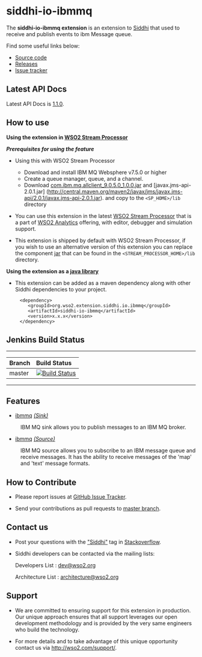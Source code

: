 siddhi-io-ibmmq
======================================

The **siddhi-io-ibmmq extension** is an extension to <a target="_blank" href="https://wso2.github.io/siddhi">Siddhi</a> that used to receive and publish events to ibm Message queue.

Find some useful links below:

* <a target="_blank" href="https://github.com/wso2-extensions/siddhi-io-ibmmq">Source code</a>
* <a target="_blank" href="https://github.com/wso2-extensions/siddhi-io-ibmmq/releases">Releases</a>
* <a target="_blank" href="https://github.com/wso2-extensions/siddhi-io-ibmmq/issues">Issue tracker</a>

## Latest API Docs 

Latest API Docs is <a target="_blank" href="https://wso2-extensions.github.io/siddhi-io-ibmmq/api/1.1.0">1.1.0</a>.

## How to use 

**Using the extension in <a target="_blank" href="https://github.com/wso2/product-sp">WSO2 Stream Processor</a>**

***Prerequisites for using the feature***

- Using this with WSO2 Stream Processor 

    - Download and install IBM MQ Websphere v7.5.0 or higher
    - Create a queue manager, queue, and a channel. 
    - Download [com.ibm.mq.allclient_9.0.5.0_1.0.0.jar](http://central.maven.org/maven2/com/ibm/mq/com.ibm.mq.allclient/9.0.5.0/com.ibm.mq.allclient-9.0.5.0.jar) and [javax.jms-api-2.0.1.jar] (http://central.maven.org/maven2/javax/jms/javax.jms-api/2.0.1/javax.jms-api-2.0.1.jar).
    and copy to the `<SP_HOME>/lib` directory
                
 
- You can use this extension in the latest <a target="_blank" href="https://github.com/wso2/product-sp/releases">WSO2 Stream Processor</a> that is a part of <a target="_blank" href="http://wso2.com/analytics?utm_source=gitanalytics&utm_campaign=gitanalytics_Jul17">WSO2 Analytics</a> offering, with editor, debugger and simulation support. 

- This extension is shipped by default with WSO2 Stream Processor, if you wish to use an alternative version of this extension you can replace the component <a target="_blank" href="https://github.com/wso2-extensions/siddhi-io-ibmmq/releases">jar</a> that can be found in the `<STREAM_PROCESSOR_HOME>/lib` directory.

**Using the extension as a <a target="_blank" href="https://wso2.github.io/siddhi/documentation/running-as-a-java-library">java library</a>**

* This extension can be added as a maven dependency along with other Siddhi dependencies to your project.

```
     <dependency>
        <groupId>org.wso2.extension.siddhi.io.ibmmq</groupId>
        <artifactId>siddhi-io-ibmmq</artifactId>
        <version>x.x.x</version>
     </dependency>
```

## Jenkins Build Status

---

|  Branch | Build Status |
| :------ |:------------ | 
| master  | [![Build Status](https://wso2.org/jenkins/job/siddhi/job/siddhi-io-ibmmq/badge/icon)](https://wso2.org/jenkins/job/siddhi/job/siddhi-io-ibmmq/) |

---

## Features

* <a target="_blank" href="https://wso2-extensions.github.io/siddhi-io-ibmmq/api/1.1.0/#ibmmq-sink">ibmmq</a> *<a target="_blank" href="https://wso2.github.io/siddhi/documentation/siddhi-4.0/#sink">(Sink)</a>*<br><div style="padding-left: 1em;"><p>IBM MQ sink allows you to publish messages to an IBM MQ broker.</p></div>
* <a target="_blank" href="https://wso2-extensions.github.io/siddhi-io-ibmmq/api/1.1.0/#ibmmq-source">ibmmq</a> *<a target="_blank" href="https://wso2.github.io/siddhi/documentation/siddhi-4.0/#source">(Source)</a>*<br><div style="padding-left: 1em;"><p>IBM MQ source allows you to subscribe to an IBM message queue and receive messages. It has the ability to receive messages of the 'map' and 'text' message formats.</p></div>

## How to Contribute
 
  * Please report issues at <a target="_blank" href="https://github.com/wso2-extensions/siddhi-io-ibmmq/issues">GitHub Issue Tracker</a>.
  
  * Send your contributions as pull requests to <a target="_blank" href="https://github.com/wso2-extensions/siddhi-io-ibmmq/tree/master">master branch</a>. 
 
## Contact us 

 * Post your questions with the <a target="_blank" href="http://stackoverflow.com/search?q=siddhi">"Siddhi"</a> tag in <a target="_blank" href="http://stackoverflow.com/search?q=siddhi">Stackoverflow</a>. 
 
 * Siddhi developers can be contacted via the mailing lists:
 
    Developers List   : [dev@wso2.org](mailto:dev@wso2.org)
    
    Architecture List : [architecture@wso2.org](mailto:architecture@wso2.org)
 
## Support 

* We are committed to ensuring support for this extension in production. Our unique approach ensures that all support leverages our open development methodology and is provided by the very same engineers who build the technology. 

* For more details and to take advantage of this unique opportunity contact us via <a target="_blank" href="http://wso2.com/support?utm_source=gitanalytics&utm_campaign=gitanalytics_Jul17">http://wso2.com/support/</a>. 
